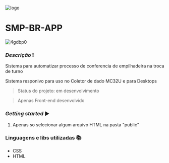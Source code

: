 ![logo](https://user-images.githubusercontent.com/58003503/94344325-d7739200-fff4-11ea-94c7-21d5f64f055d.png)


# SMP-BR-APP

![4gdbp0](https://user-images.githubusercontent.com/58003503/94344236-3dabe500-fff4-11ea-8084-1c79c16bc686.gif)


### *Descrição* :grey_exclamation:
Sistema para automatizar processo de conferencia de empilhadeira na troca de turno

Sistema responivo para uso no Coletor de dado MC32U e para Desktops

> Status do projeto: em desenvolvimento

> Apenas Front-end desenvolvido


### *Getting started* :arrow_forward:

1. Apenas so selecionar algum arquivo HTML na pasta "public"

### Linguagens e libs utilizadas :books:

- CSS
- HTML


